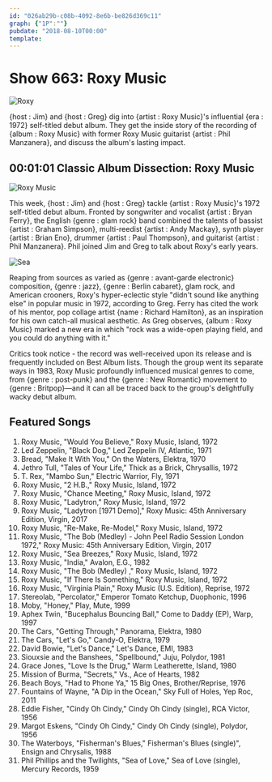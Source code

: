 ```yaml
---
id: "026ab29b-c08b-4092-8e6b-be826d369c11"
graph: {"1P":""}
pubdate: "2018-08-10T00:00"
template: 
---
```






# Show 663: Roxy Music

![Roxy](https://static.soundopinions.org/images/2018/roxymusic.jpg)

{host : Jim} and {host : Greg} dig into {artist : Roxy Music}'s influential {era : 1972} self-titled debut album. They get the inside story of the recording of {album : Roxy Music} with former Roxy Music guitarist {artist : Phil Manzanera}, and discuss the album's lasting impact.



## 00:01:01 Classic Album Dissection: Roxy Music

![Roxy Music](https://static.soundopinions.org/assets/663/1P0.jpg)

This week, {host : Jim} and {host : Greg} tackle {artist : Roxy Music}'s 1972 self-titled debut album. Fronted by songwriter and vocalist {artist : Bryan Ferry}, the English {genre : glam rock} band combined the talents of bassist {artist : Graham Simpson}, multi-reedist {artist : Andy Mackay}, synth player {artist : Brian Eno}, drummer {artist : Paul Thompson}, and guitarist {artist : Phil Manzanera}. Phil joined Jim and Greg to talk about Roxy's early years.

![Sea](https://static.soundopinions.org/assets/663/1P1.jpg)

Reaping from sources as varied as {genre : avant-garde electronic} composition, {genre : jazz}, {genre : Berlin cabaret}, glam rock, and American crooners, Roxy's hyper-eclectic style "didn't sound like anything else" in popular music in 1972, according to Greg. Ferry has cited the work of his mentor, pop collage artist {name : Richard Hamilton}, as an inspiration for his own catch-all musical aesthetic. As Greg observes, {album : Roxy Music} marked a new era in which "rock was a wide-open playing field, and you could do anything with it."

Critics took notice - the record was well-received upon its release and is frequently included on Best Album lists. Though the group went its separate ways in 1983, Roxy Music profoundly influenced musical genres to come, from {genre : post-punk} and the {genre : New Romantic} movement to {genre : Britpop}—and it can all be traced back to the group's delightfully wacky debut album.



## Featured Songs

1. Roxy Music, "Would You Believe," Roxy Music, Island, 1972
2. Led Zeppelin, "Black Dog," Led Zeppelin IV, Atlantic, 1971
3. Bread, "Make It With You," On the Waters, Elektra, 1970
4. Jethro Tull, "Tales of Your Life," Thick as a Brick, Chrysallis, 1972
5. T. Rex, "Mambo Sun," Electric Warrior, Fly, 1971
6. Roxy Music, "2 H.B.," Roxy Music, Island, 1972
7. Roxy Music, "Chance Meeting," Roxy Music, Island, 1972
8. Roxy Music, "Ladytron," Roxy Music, Island, 1972
9. Roxy Music, "Ladytron [1971 Demo]," Roxy Music: 45th Anniversary Edition, Virgin, 2017
10. Roxy Music, "Re-Make, Re-Model," Roxy Music, Island, 1972
11. Roxy Music, "The Bob (Medley) - John Peel Radio Session London 1972," Roxy Music: 45th Anniversary Edition, Virgin, 2017
12. Roxy Music, "Sea Breezes," Roxy Music, Island, 1972
13. Roxy Music, "India," Avalon, E.G., 1982
14. Roxy Music, "The Bob (Medley) ," Roxy Music, Island, 1972
15. Roxy Music, "If There Is Something," Roxy Music, Island, 1972
16. Roxy Music, "Virginia Plain," Roxy Music (U.S. Edition), Reprise, 1972
17. Stereolab, "Percolator," Emperor Tomato Ketchup, Duophonic, 1996
18. Moby, "Honey," Play, Mute, 1999
19. Aphex Twin, "Bucephalus Bouncing Ball," Come to Daddy (EP), Warp, 1997
20. The Cars, "Getting Through," Panorama, Elektra, 1980
21. The Cars, "Let's Go," Candy-O, Elektra, 1979
22. David Bowie, "Let's Dance," Let's Dance, EMI, 1983
23. Siouxsie and the Banshees, "Spellbound," Juju, Polydor, 1981
24. Grace Jones, "Love Is the Drug," Warm Leatherette, Island, 1980
25. Mission of Burma, "Secrets," Vs., Ace of Hearts, 1982
26. Beach Boys, "Had to Phone Ya," 15 Big Ones, Brother/Reprise, 1976
27. Fountains of Wayne, "A Dip in the Ocean," Sky Full of Holes, Yep Roc, 2011
28. Eddie Fisher, "Cindy Oh Cindy," Cindy Oh Cindy (single), RCA Victor, 1956
29. Margot Eskens, "Cindy Oh Cindy," Cindy Oh Cindy (single), Polydor, 1956
30. The Waterboys, "Fisherman's Blues," Fisherman's Blues (single)", Ensign and Chrysalis, 1988
31. Phil Phillips and the Twilights, "Sea of Love," Sea of Love (single), Mercury Records, 1959